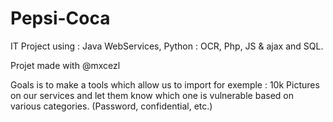 # Pepsi-Coca
IT Project using : Java WebServices, Python : OCR, Php, JS &amp; ajax and SQL.

Projet made with @mxcezl

Goals is to make a tools which allow us to import for exemple : 10k Pictures on our services
and let them know which one is vulnerable based on various categories. (Password, confidential, etc.)


